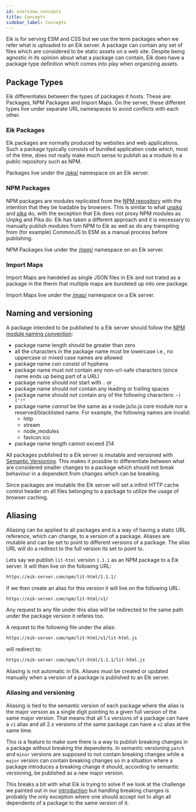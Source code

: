 ```yaml
---
id: overview_concepts
title: Concepts
sidebar_label: Concepts
---
```


Eik is for serving ESM and CSS but we use the term packages when we refer what is uploaded to an Eik server. A package can contain any set of files which are considered to be static assets on a web site. Despite being agnostic in its opinion about what a package can contain, Eik does have a package type definition which comes into play when organizing assets.

## Package Types

Eik differentiates between the types of packages it hosts. These are: Packages, NPM Packages and Import Maps. On the server, these different types live under separate URL namespaces to avoid conflicts with each other. 

### Eik Packages

Eik packages are normally produced by websites and web applications. Such a package typically consists of bundled application code which, most of the time, does not really make much sense to publish as a module to a public repository such as NPM.

Packages live under the [/pkg/](server_rest_api.md#packages) namespace on an Eik server.

### NPM Packages

NPM packages are modules replicated from the [NPM repository](https://www.npmjs.com/) with the intention that they be loadable by browsers. This is similar to what [unpkg](https://unpkg.com/) and [pika](https://www.pika.dev/) do, with the exception that Eik does not proxy NPM modules as Unpkg and Pika do. Eik has taken a different approach and it is necessary to manually publish modules from NPM to Eik as well as do any transpiling from (for example) CommonJS to ESM as a manual process before publishing.

NPM Packages live under the [/npm/](server_rest_api.md#npm-packages) namespace on an Eik server.

### Import Maps

Import Maps are handeled as single JSON files in Eik and not trated as a package in the therm that multiple maps are bundeled up into one package. 

Import Maps live under the [/map/](server_rest_api.md#import-maps) namespace on a Eik server.

## Naming and versioning

A package intended to be published to a Eik server should follow the [NPM module naming convention](https://github.com/npm/validate-npm-package-name):

- package name length should be greater than zero
- all the characters in the package name must be lowercase i.e., no uppercase or mixed case names are allowed
- package name *can* consist of hyphens
- package name must *not* contain any non-url-safe characters (since name ends up being part of a URL)
- package name should not start with `.` or `_`
- package name should *not* contain any leading or trailing spaces
- package name should *not* contain any of the following characters: `~)('!*`
- package name *cannot* be the same as a node.js/io.js core module nor a reserved/blacklisted name. For example, the following names are invalid:
    + http
    + stream
    + node_modules
    + favicon.ico
- package name length cannot exceed 214

All packages published to a Eik server is imutable and versioned with [Semantic Versioning](https://semver.org/). This makes it possible to differentiate between what are considered smaller changes to a package which should not break behaviour in a dependent from changes which can be breaking.

Since packages are imutable the Eik server will set a infinit HTTP cache control header on all files belonging to a package to utilize the usage of browser caching.

## Aliasing

Aliasing can be applied to all packages and is a way of having a static URL reference, which can change, to a version of a package. Aliases are mutable and can be set to point to different versions of a package. The alias URL will do a redirect to the full version its set to point to.

Lets say we publish `lit-html`  version `1.1.1`  as an NPM package to a Eik server. It will then live on the following URL:

```sh
https://eik-server.com/npm/lit-html/1.1.1/
```

If we then create an alias for this version it will live on the following URL:

```sh
https://eik-server.com/npm/lit-html/v1/
```

Any request to any file under this alias will be redirected to the same path under the package version it referes too.

A request to the following file under the alias:

```sh
https://eik-server.com/npm/lit-html/v1/lit-html.js
```

will redirect to:

```sh
https://eik-server.com/npm/lit-html/1.1.1/lit-html.js
```

Aliasing is not automatic in Eik. Aliases must be created or updated manually when a version of a package is published to an Eik server.

### Aliasing and versioning

Aliasing is tied to the semantic version of each package where the alias is the major version as a single digit pointing to a given full version of the same major version. That means that all 1.x versions of a package can have a `v1` alias and all 2.x versions of the same package can have a `v2` alias at the same time.

This is a feature to make sure there is a way to publish breaking changes in a package without breaking the dependents. In semantic versioning `patch` and `minor` versions are supposed to not contain breaking changes while a `major` version can contain breaking changes so in a situation where a package introduces a breaking change it should, according to semantic versioning, be published as a new major version.

This breaks a bit with what Eik is trying to solve if we look at the challenge we painted out in our [introduction](overview.md#introduction) but handling breaking changes is probably the only exception where one should accept not to align all dependents of a package to the same version of it.
